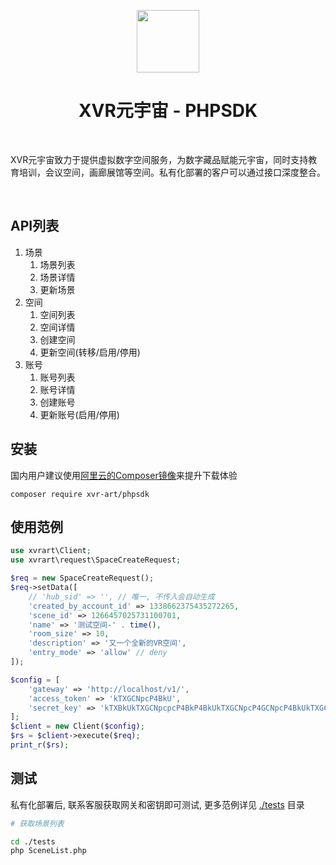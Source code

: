 <p align="center">
    <a href="https://xvr.art/?ref=github_repo_hubsapi" target="_blank">
        <img src="https://xvr.oss-cn-hangzhou.aliyuncs.com/common/logo-dark-icon.png" height="100px">
    </a>
    <h1 align="center">XVR元宇宙 - PHPSDK</h1>
    <br>
    <p>XVR元宇宙致力于提供虚拟数字空间服务，为数字藏品赋能元宇宙，同时支持教育培训，会议空间，画廊展馆等空间。私有化部署的客户可以通过接口深度整合。</p>
    <br>
</p>

## API列表

1. 场景
   1. 场景列表
   2. 场景详情
   3. 更新场景
2. 空间
   1. 空间列表
   2. 空间详情
   3. 创建空间
   4. 更新空间(转移/启用/停用)
3. 账号
   1. 账号列表
   2. 账号详情
   3. 创建账号
   4. 更新账号(启用/停用)

## 安装

国内用户建议使用[阿里云的Composer镜像](https://developer.aliyun.com/composer)来提升下载体验

```
composer require xvr-art/phpsdk
```

## 使用范例

```php
use xvrart\Client;
use xvrart\request\SpaceCreateRequest;

$req = new SpaceCreateRequest();
$req->setData([
    // 'hub_sid' => '', // 唯一, 不传入会自动生成
    'created_by_account_id' => 1338662375435272265,
    'scene_id' => 1266457025731100701,
    'name' => '测试空间-' . time(),
    'room_size' => 10,
    'description' => '又一个全新的VR空间',
    'entry_mode' => 'allow' // deny
]);

$config = [
    'gateway' => 'http://localhost/v1/',
    'access_token' => 'kTXGCNpcP4BkU',
    'secret_key' => 'kTXBkUkTXGCNpcpcP4BkP4BkUkTXGCNpcP4GCNpcP4BkUkTXGCNU',
];
$client = new Client($config);
$rs = $client->execute($req);
print_r($rs);
```

## 测试

私有化部署后, 联系客服获取网关和密钥即可测试, 更多范例详见 [./tests](./tests) 目录

```sh
# 获取场景列表

cd ./tests
php SceneList.php
```

